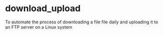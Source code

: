 # download_upload
To automate the process of downloading a file file daily and uploading it to an FTP server on a Linux system
